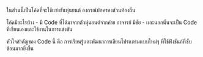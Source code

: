 ในส่วนนี้เป็นโค้ดที่จะใช้เเข่งขันหุ่นยนต์  องกรณ์ปกครองส่วนท้องถิ่น

โค้ดมีอะไรบ้าง 
    - มี Code ที่ได้มาจากตัวหุ่นยนต์จากค่าย อาจารย์ มีชัย
    - เเละนอกนั้นจะเป็น Code ทีเขียนเองเเละใช้งานในการเเข่งขัน

หัวใจสำคัญของ Code นี้ คือ การเรียนรู้เเละพัฒนาการเขียนโปรเเกรมเเบบใหม่ๆ ที่ใช้ฟังชันก์ที่ซับซ้อนมากยิ่งขึ้น
